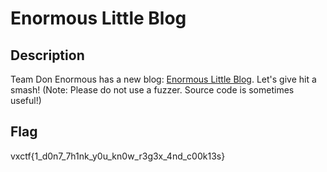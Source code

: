 Enormous Little Blog
===

## Description

Team Don Enormous has a new blog: [Enormous Little Blog](http://localhost:10000).
Let's give hit a smash!
(Note: Please do not use a fuzzer. Source code is sometimes useful!)

## Flag

vxctf{1_d0n7_7h1nk_y0u_kn0w_r3g3x_4nd_c00k13s}